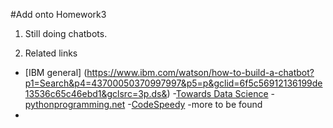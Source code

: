 #Add onto Homework3

1. Still doing chatbots. 

2. Related links 
- [IBM general] (https://www.ibm.com/watson/how-to-build-a-chatbot?p1=Search&p4=43700050370997997&p5=p&gclid=6f5c56912136199de13536c65c46ebd1&gclsrc=3p.ds&)
-[Towards Data Science](https://towardsdatascience.com/how-to-create-a-chatbot-with-python-deep-learning-in-less-than-an-hour-56a063bdfc44)
-[pythonprogramming.net](https://pythonprogramming.net/chatbot-deep-learning-python-tensorflow/)
-[CodeSpeedy](https://www.codespeedy.com/chatbot-using-deep-learning-in-python/)
-more to be found
-
